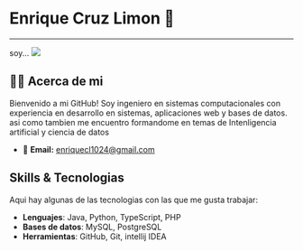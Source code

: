 # Enrique Cruz Limon 👋

---
soy...
<a href="[https://github.com/DenverCoder1/readme-typing-svg](https://github.com/ecruzl)"> <img src="https://readme-typing-svg.demolab.com?font=Fira+Code&pause=1000&color=9966FF&width=435&lines=Ingeniero+en+Sistemas+computacionales;in;Desarrollador+fullstack;Ingeniero+software"/></a>


## 🧑‍💻 Acerca de mi

 Bienvenido a mi GitHub! Soy ingeniero en sistemas computacionales con experiencia en desarrollo en sistemas, aplicaciones web y bases de datos. asi como tambien me encuentro formandome en temas de Intenligencia artificial y ciencia de datos
 
- 📧 **Email:** [enriquecl1024@gmail.com](mailto:enriquecl1024@gmail.com)

## Skills & Tecnologias

Aqui hay algunas de las tecnologias con las que me gusta trabajar:

- **Lenguajes**: Java, Python, TypeScript, PHP
- **Bases de datos**: MySQL, PostgreSQL
- **Herramientas**: GitHub, Git, intellij IDEA

